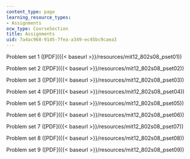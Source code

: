 ```yaml
---
content_type: page
learning_resource_types:
- Assignments
ocw_type: CourseSection
title: Assignments
uid: 7a4ac968-9145-7fea-a349-ec45bc9caea3
---
```


Problem set 1 ([PDF]({{< baseurl >}}/resources/mit12_802s08_pset01))

Problem set 2 ([PDF]({{< baseurl >}}/resources/mit12_802s08_pset02))

Problem set 3 ([PDF]({{< baseurl >}}/resources/mit12_802s08_pset03))

Problem set 4 ([PDF]({{< baseurl >}}/resources/mit12_802s08_pset04))

Problem set 5 ([PDF]({{< baseurl >}}/resources/mit12_802s08_pset05))

Problem set 6 ([PDF]({{< baseurl >}}/resources/mit12_802s08_pset06))

Problem set 7 ([PDF]({{< baseurl >}}/resources/mit12_802s08_pset07))

Problem set 8 ([PDF]({{< baseurl >}}/resources/mit12_802s08_pset08))

Problem set 9 ([PDF]({{< baseurl >}}/resources/mit12_802s08_pset09))